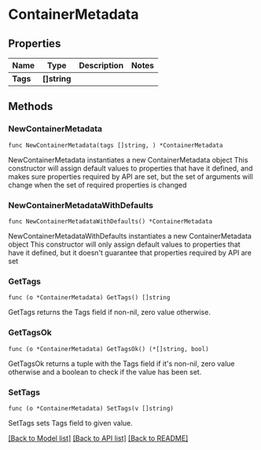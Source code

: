 # ContainerMetadata

## Properties

Name | Type | Description | Notes
------------ | ------------- | ------------- | -------------
**Tags** | **[]string** |  | 

## Methods

### NewContainerMetadata

`func NewContainerMetadata(tags []string, ) *ContainerMetadata`

NewContainerMetadata instantiates a new ContainerMetadata object
This constructor will assign default values to properties that have it defined,
and makes sure properties required by API are set, but the set of arguments
will change when the set of required properties is changed

### NewContainerMetadataWithDefaults

`func NewContainerMetadataWithDefaults() *ContainerMetadata`

NewContainerMetadataWithDefaults instantiates a new ContainerMetadata object
This constructor will only assign default values to properties that have it defined,
but it doesn't guarantee that properties required by API are set

### GetTags

`func (o *ContainerMetadata) GetTags() []string`

GetTags returns the Tags field if non-nil, zero value otherwise.

### GetTagsOk

`func (o *ContainerMetadata) GetTagsOk() (*[]string, bool)`

GetTagsOk returns a tuple with the Tags field if it's non-nil, zero value otherwise
and a boolean to check if the value has been set.

### SetTags

`func (o *ContainerMetadata) SetTags(v []string)`

SetTags sets Tags field to given value.



[[Back to Model list]](../README.md#documentation-for-models) [[Back to API list]](../README.md#documentation-for-api-endpoints) [[Back to README]](../README.md)


